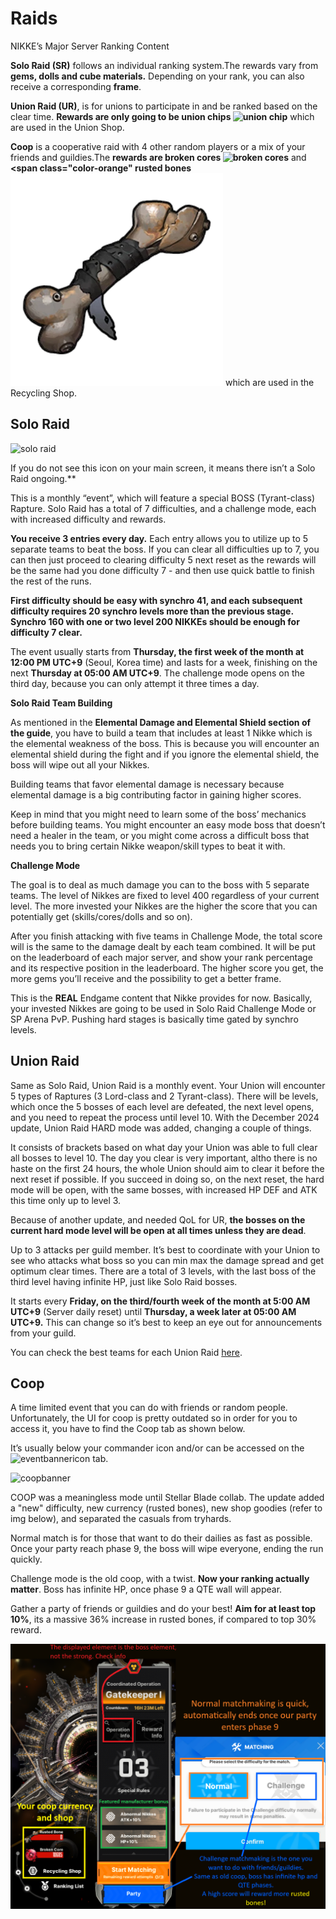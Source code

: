 # **Raids**

NIKKE’s Major Server Ranking Content 

**Solo Raid (SR)** follows an individual ranking system.The rewards vary from **gems, dolls and cube materials.** Depending on your rank, you can also receive a corresponding **frame**.

**Union Raid (UR)**, is for  unions to participate in and be ranked based on the clear time. **Rewards are only going to be union chips ![union chip](media/icon/unionchipicon.png ':size=25 :no-zoom')** which are used in the Union Shop.

**Coop** is a cooperative raid with 4 other random players or a mix of your friends and guildies.The  **rewards are <span class="color-red">broken cores</span> ![broken cores](media/icon/brokencoreicon.png ':size=25 :no-zoom')** and **<span class="color-orange" rusted bones</span> ![rusted bone](media/rustedbone.png 'size=25 :no-zoom')** which are used in the Recycling Shop.

## **Solo Raid** 

![solo raid](media/icon/soloraidicon.png)

If you do not see this icon on your main screen, it means there isn’t a Solo Raid ongoing.**

This is a monthly “event”, which will feature a special BOSS (Tyrant-class) Rapture. Solo Raid has a total of 7 difficulties, and a challenge mode, each with increased difficulty and rewards.

**<span class="color-orange">You receive 3 entries every day</span>.** Each entry allows you to utilize up to 5 separate teams to beat the boss. If you can clear all difficulties up to 7, you can then just proceed to clearing difficulty 5 next reset as the rewards will be the same had you done difficulty 7 \- and then use quick battle to finish the rest of the runs.

**First difficulty should be easy with synchro 41, and each subsequent difficulty requires 20 synchro levels more than the previous stage. Synchro 160 with one or two level 200 NIKKEs should be enough for difficulty 7 clear.**

The event usually starts from **Thursday, the first week of the month at 12:00 PM UTC+9** (Seoul, Korea time) and lasts for a week, finishing on the next **Thursday at 05:00 AM UTC+9**. The challenge mode opens on the third day, because you can only attempt it three times a day.

**Solo Raid Team Building**

As mentioned in the **Elemental Damage and Elemental Shield section of the guide**, you have to build a team that includes at least 1 Nikke which is the elemental weakness of the boss. This is because you will encounter an elemental shield during the fight and if you ignore the elemental shield, the boss will wipe out all your Nikkes. 

Building teams that favor elemental damage is necessary because elemental damage is a big contributing factor in gaining higher scores.

Keep in mind that you might need to learn some of the boss’ mechanics before building teams. You might encounter an easy mode boss that doesn’t need a healer in the team, or you might come across a difficult boss that needs you to bring certain Nikke weapon/skill types to beat it with.

**Challenge Mode**

The goal is to deal as much damage you can to the boss with 5 separate teams. The level of Nikkes are fixed to level 400 regardless of your current level. The more invested your Nikkes are the higher the score that you can potentially get (skills/cores/dolls and so on). 

After you finish attacking with five teams in Challenge Mode, the total score will is the same to the damage dealt by each team combined. It will be put on the leaderboard of each major server, and show your rank percentage and its respective position in the leaderboard. The higher score you get, the more gems you’ll receive and the possibility to get a better frame.

This is the **REAL** Endgame content that Nikke provides for now. Basically, your invested Nikkes are going to be used in Solo Raid Challenge Mode or SP Arena PvP. Pushing hard stages is basically time gated by synchro levels.

## **Union Raid** 

Same as Solo Raid, Union Raid is a monthly event. Your Union will encounter 5 types of Raptures (3 Lord-class and 2 Tyrant-class). There will be levels, which once the 5 bosses of each level are defeated, the next level opens, and you need to repeat the process until level 10. With the December 2024 update, Union Raid HARD mode was added, changing a couple of things.

It consists of brackets based on what day your Union was able to full clear all bosses to level 10. The day you clear is very important, altho there is no haste on the first 24 hours, the whole Union should aim to clear it before the next reset if possible. If you succeed in doing so, on the next reset, the hard mode will be open, with the same bosses, with increased HP DEF and ATK this time only up to level 3.

Because of another update, and needed QoL for UR, **the bosses on the current hard mode level will be open at all times unless they are dead**. 

Up to 3 attacks per guild member. It’s best to coordinate with your Union to see who attacks what boss so you can min max the damage spread and get optimum clear times. There are a total of 3 levels, with the last boss of the third level having infinite HP, just like Solo Raid bosses.

It starts every **Friday, on the third/fourth week of the month at 5:00 AM UTC+9** (Server daily reset) until **Thursday, a week later at 05:00 AM UTC+9.** This can change so it’s best to keep an eye out for announcements from your guild.

You can check the best teams for each Union Raid [here](https://docs.google.com/spreadsheets/d/1LXHNQI93rWhk_2YmepnDfx4x8FAxHnQ4w9_vunhWryE/edit?rm=minimal&gid=2142581624#gid=2142581624).

## **Coop** 

A time limited event that you can do with friends or random people. Unfortunately, the UI for coop is pretty outdated so in order for you to access it, you have to find the Coop tab as shown below. 

It’s usually below your commander icon and/or can be accessed on the ![eventbannericon](media/eventbannericon.png) tab.

![coopbanner](media/coopbanner.png)

COOP was a meaningless mode until Stellar Blade collab. The update added a "new" difficulty, new currency (rusted bones), new shop goodies (refer to img below), and separated the casuals from tryhards. 

Normal match is for those that want to do their dailies as fast as possible. Once your party reach phase 9, the boss will wipe everyone, ending the run quickly.

Challenge mode is the old coop, with a twist. **Now your ranking actually matter**. Boss has infinite HP, once phase 9 a QTE wall will appear. 

Gather a party of friends or guildies and do your best! **Aim for at least top 10%**, its a massive 36% increase in rusted bones, if compared to top 30% reward.

![coopuserinterface](media/coopuserinterface.png)
